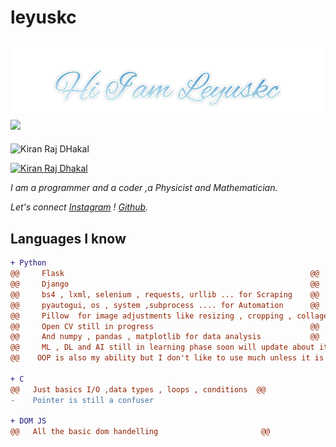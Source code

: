 # leyuskc


<h2><img src="https://raw.githubusercontent.com/leyuskckiran1510/leyuskckiran1510/main/Leyuskc2.png" width="500"> <img src="https://c.tenor.com/UX-QYT2KtycAAAAi/brown-cony-bear.gif" width="250"></h2>

<p align="left"> <img src="https://komarev.com/ghpvc/?username=leyuskckiran1510&label=Profile%20views&color=0e75b6&style=flat" alt="Kiran Raj DHakal" /> </p>


<p align="left"> <a href="https://github.com/ryo-ma/github-profile-trophy"><img src="https://github-profile-trophy.vercel.app/?username=leyuskckiran1510
" alt="Kiran Raj Dhakal" /></a> </p>


*I am a programmer and a coder ,a Physicist and Mathematician.*

*Let's connect [Instagram](https://www.instagram.com/leyuskc_/) ! [Github](https://github.com/leyuskckiran1510).*


## Languages I know

```diff
+ Python
@@     Flask                                                       @@
@@     Django                                                      @@
@@     bs4 , lxml, selenium , requests, urllib ... for Scraping    @@
@@     pyautogui, os , system ,subprocess .... for Automation      @@
@@     Pillow  for image adjustments like resizing , cropping , collage , text in large number of images ..  @@
@@     Open CV still in progress                                   @@ 
@@     And numpy , pandas , matplotlib for data analysis           @@
@@     ML , DL and AI still in learning phase soon will update about it too  @@
@@    OOP is also my ability but I don't like to use much unless it is necessary @@

+ C
@@   Just basics I/O ,data types , loops , conditions  @@
-    Pointer is still a confuser                       

+ DOM JS
@@   All the basic dom handelling                       @@




```
